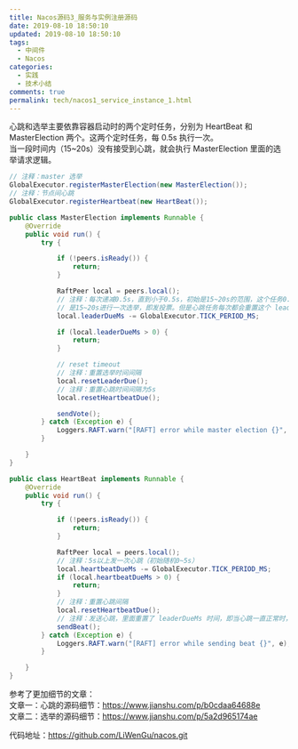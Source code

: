 ```yaml
---
title: Nacos源码3_服务与实例注册源码
date: 2019-08-10 18:50:10
updated: 2019-08-10 18:50:10
tags:
  - 中间件
  - Nacos
categories: 
  - 实践
  - 技术小结
comments: true
permalink: tech/nacos1_service_instance_1.html    
---
```


心跳和选举主要依靠容器启动时的两个定时任务，分别为 HeartBeat 和 MasterElection 两个。这两个定时任务，每 0.5s 执行一次。  
当一段时间内（15~20s）没有接受到心跳，就会执行 MasterElection 里面的选举请求逻辑。  
```java
// 注释：master 选举
GlobalExecutor.registerMasterElection(new MasterElection());
// 注释：节点间心跳
GlobalExecutor.registerHeartbeat(new HeartBeat());

public class MasterElection implements Runnable {
    @Override
    public void run() {
        try {

            if (!peers.isReady()) {
                return;
            }

            RaftPeer local = peers.local();
            // 注释：每次递减0.5s，直到小于0.5s，初始是15~20s的范围，这个任务0.5s执行一次，说明选举在没心跳最坏的情况
            // 是15~20s进行一次选举，即发投票。但是心跳任务每次都会重置这个 leaderDueMs 为 15s
            local.leaderDueMs -= GlobalExecutor.TICK_PERIOD_MS;

            if (local.leaderDueMs > 0) {
                return;
            }

            // reset timeout
            // 注释：重置选举时间间隔
            local.resetLeaderDue();
            // 注释：重置心跳时间间隔为5s
            local.resetHeartbeatDue();

            sendVote();
        } catch (Exception e) {
            Loggers.RAFT.warn("[RAFT] error while master election {}", e);
        }

    }
}

public class HeartBeat implements Runnable {
    @Override
    public void run() {
        try {

            if (!peers.isReady()) {
                return;
            }

            RaftPeer local = peers.local();
            // 注释：5s以上发一次心跳（初始随机0~5s）
            local.heartbeatDueMs -= GlobalExecutor.TICK_PERIOD_MS;
            if (local.heartbeatDueMs > 0) {
                return;
            }
            // 注释：重置心跳间隔
            local.resetHeartbeatDue();
            // 注释：发送心跳，里面重置了 leaderDueMs 时间，即当心跳一直正常时，不会发起master选举
            sendBeat();
        } catch (Exception e) {
            Loggers.RAFT.warn("[RAFT] error while sending beat {}", e);
        }

    }
}
```

参考了更加细节的文章：  
文章一：心跳的源码细节：https://www.jianshu.com/p/b0cdaa64688e    
文章二：选举的源码细节：https://www.jianshu.com/p/5a2d965174ae  

代码地址：https://github.com/LiWenGu/nacos.git